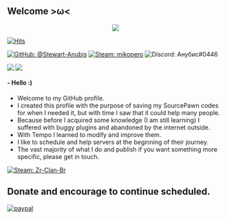 ## Welcome >ω<

<p align="center">
  <img src="https://readme-typing-svg.herokuapp.com/?lines=Welcome+to+my+GitHub+>ω<!&center=true&width=380&height=45">
</p>


[![Hits](https://hits.seeyoufarm.com/api/count/incr/badge.svg?url=https%3A%2F%2Fgithub.com%2FStewart-Anubis&count_bg=%2379C83D&title_bg=%23555555&icon=&icon_color=%23E7E7E7&title=%F0%9F%8C%B1visitor%3A&edge_flat=true)](https://hits.seeyoufarm.com)

[![GitHub: @Stewart-Anubis](https://img.shields.io/static/v1?label=&message=Stewart-Anubis&style=flat-square&logo=github&color=ee77ee&labelColor=002200)](https://github.com/Stewart-Anubis)
[![Steam: mikopero](https://img.shields.io/static/v1?label=&message=Анубис&style=flat-square&logo=steam&labelColor=002200&color=ee77ee)](https://steamcommunity.com/id/anubisbh)
![Discord: Анубис#0446](https://img.shields.io/static/v1?label=Анубис&message=%230446&style=flat-square&logo=discord&color=ee77ee)

<p>
  <a href="https://github.com/anuraghazra/github-readme-stats">
    <img align="left" src="https://github-readme-stats.vercel.app/api?username=Stewart-Anubis&show_icons=true&theme=dark" />
  </a>
  <a href="https://github.com/anuraghazra/github-readme-stats">
    <img src="https://github-readme-stats.vercel.app/api/top-langs/?username=Stewart-Anubis&theme=dark&langs_count=4&show_icons=true" />
  </a>
</p>

#### - Hello :)

* Welcome to my GitHub profile.
* I created this profile with the purpose of saving my SourcePawn codes for when I needed it, but with time I saw that it could help many people.
* Because before I acquired some knowledge (I am still learning) I suffered with buggy plugins and abandoned by the internet outside.
* With Tempo I learned to modify and improve them.
* I like to schedule and help servers at the beginning of their journey.
* The vast majority of what I do and publish if you want something more specific, please get in touch.

[![Steam: Zr-Clan-Br](https://img.shields.io/static/v1?label=SERVERnbsp;Zr-Clan-Br&nbsp;&message=177.37.113.17:27015&style=flat-square&logo=steam&labelColor=002200&color=ee77ee)](steam://connect/177.37.113.17:27015)

## Donate and encourage to continue scheduled.

[![paypal](https://www.paypalobjects.com/en_US/i/btn/btn_donateCC_LG.gif)](https://www.paypal.com/donate/?hosted_button_id=QQNFUZ2CDLBMQ)
